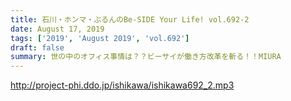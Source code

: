 ```yaml
---
title: 石川・ホンマ・ぶるんのBe-SIDE Your Life! vol.692-2
date: August 17, 2019
tags: ['2019', 'August 2019', 'vol.692']
draft: false
summary: 世の中のオフィス事情は？？ビーサイが働き方改革を斬る！！MIURA
---
```


http://project-phi.ddo.jp/ishikawa/ishikawa692_2.mp3
